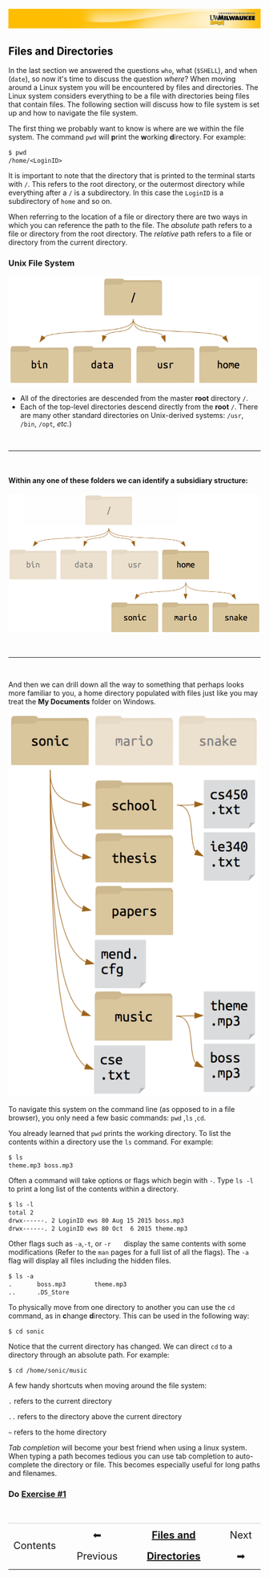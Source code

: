 [![](../../Banner.jpg)](http://uwm.edu/hpc/support)

## <a name="filesfolders1"></a><a href="#contents" style="text-decoration:none; color:black;">Files and Directories</a>

In the last section we answered the questions `who`, what (`$SHELL`), and when (`date`), so now it's time to discuss the question _where_? When moving around a Linux system you will be encountered by files and directories. The Linux system considers everything to be a file with directories being files that contain files. The following section will discuss how to file system is set up and how to navigate the file system.

The first thing we probably want to know is where are we within the file system. The command `pwd` will **p**rint the **w**orking **d**irectory. For example:

	$ pwd
	/home/<LoginID>

It is important to note that the directory that is printed to the terminal starts with `/`. This refers to the root directory, or the outermost directory while everything after a `/` is a subdirectory. In this case the `LoginID` is a subdirectory of `home` and so on.

When referring to the location of a file or directory there are two ways in which you can reference the path to the file. The *absolute* path refers to a file or directory from the root directory. The *relative* path refers to a file or directory from the current directory.

### Unix File System

![](./img/file-system-01.png)

* All of the directories are descended from the master **root** directory `/`.
* Each of the top-level directories descend directly from the **root** `/`. There are many other standard directories on Unix-derived systems: `/usr`, `/bin`, `/opt`, *etc.*)

<br>

---

<br>

#### Within any one of these folders we can identify a subsidiary structure:

![](./img/file-system-02.png)

<br>


---

<br>

And then we can drill down all the way to something that perhaps looks more familiar to you, a home directory populated with files just like you may treat the **My Documents** folder on Windows.

![](./img/file-system-03.png)

To navigate this system on the command line (as opposed to in a file browser), you only need a few basic commands: `pwd` ,`ls` ,`cd`.

You already learned that `pwd` prints the working directory. To list the contents within a directory use the `ls` command. For example:

	$ ls
	theme.mp3 boss.mp3

Often a command will take options or flags which begin with `-`. Type `ls -l` to print a long list of the contents within a directory.

	$ ls -l
	total 2
	drwx------. 2 LoginID ews 80 Aug 15 2015 boss.mp3
	drwx------. 2 LoginID ews 80 Oct  6 2015 theme.mp3

Other flags such as `-a`,`-t`, or `-r	` display the same contents with some modifications (Refer to the `man` pages for a full list of all the flags). The `-a` flag will display all files including the hidden files.

	$ ls -a
	.		boss.mp3		theme.mp3
	.. 		.DS_Store

To physically move from one directory to another you can use the `cd` command, as in **c**hange **d**irectory. This can be used in the following way:

	$ cd sonic

Notice that the current directory has changed. We can direct `cd` to a directory through an absolute path. For example:

	$ cd /home/sonic/music

A few handy shortcuts when moving around the file system:

`.` refers to the current directory

`..` refers to the directory above the current directory

`~` refers to the home directory

*Tab completion* will become your best friend when using a linux system. When typing a path becomes tedious you can use tab completion to auto-complete the directory or file. This becomes especially useful for long paths and filenames.

### Do [Exercise #1](./ex1)

<br>
<table style="width:100%; border-collapse: collapse; border:0px solid black;" >
<tr style="border:0px solid black; border-top:1px solid #CCC; line-height:300%;">
<td style=" border:0px solid black; text-align:center; font-size:20px;"><a style="text-decoration:none;" href="./bash_multi.html">Contents</a></td>
<td style=" border:0px solid black;"></td>
<td style=" border:0px solid black; text-align:center; font-size:20px;"><a style="text-decoration:none;" href="./bash_multi_1.html">⬅ Previous</a></td>
<td style=" border:0px solid black; text-align:center; font-size:20px;"><a style="font-weight:bold;" href="./bash_multi_2.html">Files and Directories</a></td>
<td style="border:0px solid black; text-align:center; font-size:20px;"><a style="text-decoration:none;" href="./bash_multi_3.html">Next ➡</a></td>
</table>
